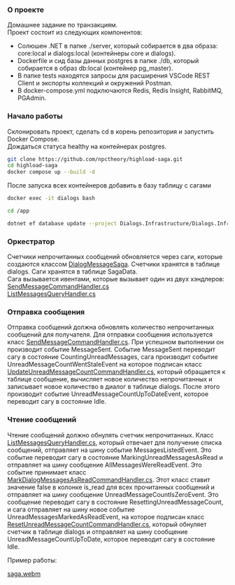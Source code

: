 ### О проекте
Домашнее задание по транзакциям.  
Проект состоит из следующих компонентов:  
* Солюшен .NET в папке ./server, который собирается в два образа: core:local и dialogs:local (контейнеры core и dialogs).
* Dockerfile и сид базы данных postgres в папке ./db, который собирается в образ db:local (контейнер pg_master).
* В папке tests находятся запросы для расширения VSCode REST Client и экспорты коллекций и окружений Postman.
* В docker-compose.yml подключаются Redis, Redis Insight, RabbitMQ, PGAdmin.
### Начало работы
Склонировать проект, сделать cd в корень репозитория и запустить Docker Compose.  
Дождаться статуса healthy на контейнерах postgres.  
```bash
git clone https://github.com/npctheory/highload-saga.git
cd highload-saga
docker compose up --build -d
```
После запуска всех контейнеров добавить в базу таблицу с сагами
```bash
docker exec -it dialogs bash

cd /app

dotnet ef database update --project Dialogs.Infrastructure/Dialogs.Infrastructure.csproj --startup-project Dialogs.Api/Dialogs.Api.csproj
```
### Оркестратор
Счетчики непрочитанных сообщений обновляется через саги, которые создаются классом [DialogMessageSaga](https://github.com/npctheory/highload-saga/blob/main/server/Dialogs.Api/Sagas/DialogMessageSaga.cs). Счетчики хранятся в таблице dialogs. Саги хранятся в таблице SagaData.  
Сага вызывается ивентами, которые вызывает один из двух хэндлеров:  
[SendMessageCommandHandler.cs](https://github.com/npctheory/highload-saga/blob/main/server/Dialogs.Application/Dialogs/Commands/SendMessage/SendMessageCommandHandler.cs)  
[ListMessagesQueryHandler.cs](https://github.com/npctheory/highload-saga/blob/main/server/Dialogs.Application/Dialogs/Queries/ListMessages/ListMessagesQueryHandler.cs)  
### Отправка сообщения  
Отправка сообщений должна обновлять количество непрочитанных сообщений для получателя. Для отправки сообщения используется класс [SendMessageCommandHandler.cs](https://github.com/npctheory/highload-saga/blob/main/server/Dialogs.Application/Dialogs/Commands/SendMessage/SendMessageCommandHandler.cs). При успешном выполнении он производит событие MessageSent. Событие MessageSent переводит сагу в состояние CountingUnreadMessages, сага производит событие UnreadMessageCountWentStaleEvent на которое подписан класс [UpdateUnreadMessageCountCommandHandler.cs](https://github.com/npctheory/highload-saga/blob/main/server/Dialogs.Application/Dialogs/Commands/UpdateUnreadMessageCount/UpdateUnreadMessageCountCommandHandler.cs), который обращается к таблице сообщение, вычисляет новое количество непрочитанных и записывает новое количество в диалог в таблице dialogs. После этого производит событие UnreadMessageCountUpToDateEvent, которое переводит сагу в состояние Idle.
### Чтение сообщений  
Чтение сообщений должно обнулять счетчик непрочитанных. Класс [ListMessagesQueryHandler.cs](https://github.com/npctheory/highload-saga/blob/main/server/Dialogs.Application/Dialogs/Queries/ListMessages/ListMessagesQueryHandler.cs), который отвечает для получение списка сообщений, отправляет на шину событие  MessagesListedEvent. Это событие переводит сагу в состояние MarkingUnreadMessagesAsRead и отправляет на шину сообщение AllMessagesWereReadEvent. Это событие принимает класс [MarkDialogMessagesAsReadCommandHandler.cs](https://github.com/npctheory/highload-saga/blob/main/server/Dialogs.Application/Dialogs/Commands/MarkDialogMessagesAsRead/MarkDialogMessagesAsReadCommandHandler.cs). Этот класс ставит значение false в колонке is_read для всех прочитанных сообщений и отправляет на шину сообщение UnreadMessageCountIsZeroEvent. Это сообщение переводит сагу в состояние ResettingUnreadMessageCount, и сага отправляет на шину новое событие UnreadMessagesMarkedAsReadEvent, на которое подписан класс [ResetUnreadMessageCountCommandHandler.cs](https://github.com/npctheory/highload-saga/blob/main/server/Dialogs.Application/Dialogs/Commands/ResetUnreadMessageCount/ResetUnreadMessageCountCommandHandler.cs), который обнуляет счетчик в таблице dialogs и отправляет на шину сообщение UnreadMessageCountUpToDate, которое переводит сагу в состояние Idle.  

Пример работы:  

[saga.webm](https://github.com/user-attachments/assets/50e48c09-6f80-4acf-a01a-907630f5ed12)
